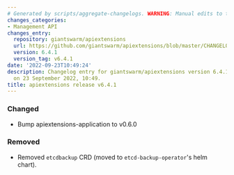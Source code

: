 ```yaml
---
# Generated by scripts/aggregate-changelogs. WARNING: Manual edits to this files will be overwritten.
changes_categories:
- Management API
changes_entry:
  repository: giantswarm/apiextensions
  url: https://github.com/giantswarm/apiextensions/blob/master/CHANGELOG.md#641---2022-09-23
  version: 6.4.1
  version_tag: v6.4.1
date: '2022-09-23T10:49:24'
description: Changelog entry for giantswarm/apiextensions version 6.4.1, published
  on 23 September 2022, 10:49.
title: apiextensions release v6.4.1
---
```


### Changed
- Bump apiextensions-application to v0.6.0
### Removed
- Removed `etcdbackup` CRD (moved to `etcd-backup-operator`'s helm chart).
